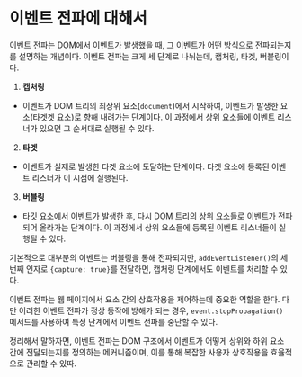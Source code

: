 # 이벤트 전파에 대해서

이벤트 전파는 DOM에서 이벤트가 발생했을 때, 그 이벤트가 어떤 방식으로 전파되는지를 설명하는 개념이다. 이벤트 전파는 크게 세 단계로 나뉘는데, 캡처링, 타겟, 버블링이다.

1. **캡처링**

- 이벤트가 DOM 트리의 최상위 요소(`document`)에서 시작하여, 이벤트가 발생한 요소(타겟겟 요소)로 향해 내려가는 단계이다. 이 과정에서 상위 요소들에 이벤트 리스너가 있으면 그 순서대로 실행될 수 있다.

2. **타겟**

- 이벤트가 실제로 발생한 타겟 요소에 도달하는 단계이다. 타겟 요소에 등록된 이벤트 리스너가 이 시점에 실행된다.

3. **버블링**

- 타깃 요소에서 이벤트가 발생한 후, 다시 DOM 트리의 상위 요소들로 이벤트가 전파되어 올라가는 단계이다. 이 과정에서 상위 요소들에 등록된 이벤트 리스너들이 실행될 수 있다.

기본적으로 대부분의 이벤트는 버블링을 통해 전파되지만, `addEventListener()`의 세 번째 인자로 `{capture: true}`를 전달하면, 캡처링 단계에서도 이벤트를 처리할 수 있다.

이벤트 전파는 웹 페이지에서 요소 간의 상호작용을 제어하는데 중요한 역할을 한다. 다만 이러한 이벤트 전파가 정상 동작에 방해가 되는 경우, `event.stopPropagation()` 메서드를 사용하여 특정 단계에서 이벤트 전파를 중단할 수 있다.

정리해서 말하자면, 이벤트 전파는 DOM 구조에서 이벤트가 어떻게 상위와 하위 요소 간에 전달되는지를 정의하는 메커니즘이며, 이를 통해 복잡한 사용자 상호작용을 효율적으로 관리할 수 있따.
